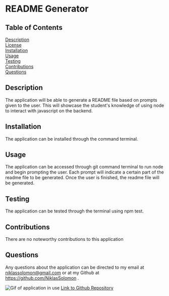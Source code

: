   # README Generator
  ## Table of Contents
  [Description](#description)  
  [License](#license)  
  [Installation](#installation)  
  [Usage](#usage)  
  [Testing](#testing)  
  [Contributions](#contributions)  
  [Questions](#questions)

  ## Description
  The application will be able to generate a README file based on prompts given to the user. This will showcase the student's knowledge of using node to interact with javascript on the backend.

  ## Installation
  The application can be installed through the command terminal.

  ## Usage
  The application can be accessed through git command terminal to run node and begin prompting the user. Each prompt will indicate a certain part of the readme file to be generated. Once the user is finished, the readme file will be generated.

  ## Testing
  The application can be tested through the terminal using npm test.

  ## Contributions
  There are no noteworthy contributions to this application

  ## Questions
  Any questions about the application can be directed to my email at niklassolomon@gmail.com or at my Github at https://github.com/NiklasSolomon .
  
![Gif of application in use](./Assets/READMEgeneratorGIF.gif)
[Link to Github Repository](https://github.com/NiklasSolomon/README-Generator)
